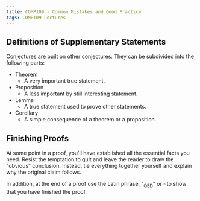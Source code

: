 ```yaml
---
title: COMP109 - Common Mistakes and Good Practice
tags: COMP109 Lectures
---
```

## Definitions of Supplementary Statements
Conjectures are built on other conjectures. They can be subdivided into the following parts:

* Theorem
	* A very important true statement.
* Proposition
	* A less important by still interesting statement.
* Lemma
	* A true statement used to prove other statements.
* Corollary
	* A simple consequence of a theorem or a proposition.
	
## Finishing Proofs
At some point in a proof, you'll have established all the essential facts you need. Resist the temptation to quit and leave the reader to draw the "obvious" conclusion. Instead, tie everything together yourself and explain why the original claim follows.

In addition, at the end of a proof use the Latin phrase, "$_\text{QED}$" or $\square$ to show that you have finished the proof.
